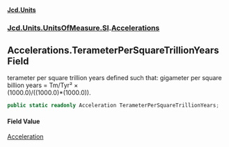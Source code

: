 #### [Jcd.Units](index.md 'index')
### [Jcd.Units.UnitsOfMeasure.SI](Jcd.Units.UnitsOfMeasure.SI.md 'Jcd.Units.UnitsOfMeasure.SI').[Accelerations](Accelerations.md 'Jcd.Units.UnitsOfMeasure.SI.Accelerations')

## Accelerations.TerameterPerSquareTrillionYears Field

terameter per square trillion years defined such that: gigameter per square billion years = Tm/Tyr² ×  
(1000.0)/((1000.0)*(1000.0)).

```csharp
public static readonly Acceleration TerameterPerSquareTrillionYears;
```

#### Field Value
[Acceleration](Acceleration.md 'Jcd.Units.UnitTypes.Acceleration')
